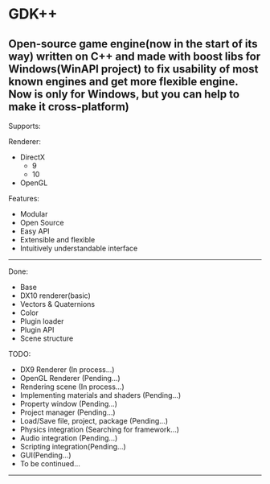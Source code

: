 # GDK++
Open-source game engine(now in the start of its way) written on C++ and made with boost libs for Windows(WinAPI project) to fix usability of most known engines and get more flexible engine. Now is only for Windows, but you can help to make it cross-platform)
-----------------------------------------------------------------------------------------
Supports:

Renderer:
+ DirectX
  + 9
  + 10
+ OpenGL

Features:
+ Modular
+ Open Source
+ Easy API
+ Extensible and flexible
+ Intuitively understandable interface

-----------------------------------------------------------------------------------------
Done:
+ Base
+ DX10 renderer(basic)
+ Vectors & Quaternions
+ Color
+ Plugin loader
+ Plugin API
+ Scene structure

TODO:
+ DX9 Renderer (In process...)
+ OpenGL Renderer (Pending...)
+ Rendering scene (In process...)
+ Implementing materials and shaders (Pending...)
+ Property window (Pending...)
+ Project manager (Pending...)
+ Load/Save file, project, package (Pending...)
+ Physics integration (Searching for framework...)
+ Audio integration (Pending...)
+ Scripting integration(Pending...)
+ GUI(Pending...)
+ To be continued...

-----------------------------------------------------------------------------------------

